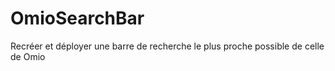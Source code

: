 # OmioSearchBar
Recréer et déployer une barre de recherche le plus proche possible de celle de Omio

